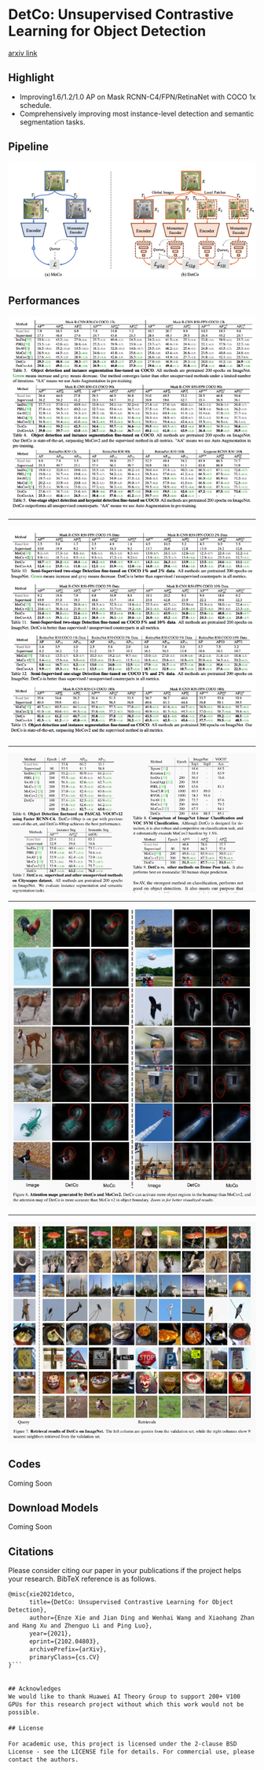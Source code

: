 # DetCo: Unsupervised Contrastive Learning for Object Detection
[arxiv link](https://arxiv.org/abs/2102.04803)

## Highlight

- Improving1.6/1.2/1.0 AP on Mask RCNN-C4/FPN/RetinaNet with COCO 1x schedule.
- Comprehensively improving most instance-level detection and semantic segmentation tasks.

## Pipeline
![image-20190807160835333](imgs/pipeline.png)


## Performances
![Graph](imgs/res_coco.png)

-----

![Graph](imgs/res2_coco.png)

----

![Graph](imgs/other_res2.png)

-----

![Graph](imgs/vis.png)

-----

![Graph](imgs/vis2.png)



## Codes
Coming Soon

## Download Models
Coming Soon

## Citations
Please consider citing our paper in your publications if the project helps your research. BibTeX reference is as follows.

```
@misc{xie2021detco,
      title={DetCo: Unsupervised Contrastive Learning for Object Detection}, 
      author={Enze Xie and Jian Ding and Wenhai Wang and Xiaohang Zhan and Hang Xu and Zhenguo Li and Ping Luo},
      year={2021},
      eprint={2102.04803},
      archivePrefix={arXiv},
      primaryClass={cs.CV}
}```


## Acknowledges
We would like to thank Huawei AI Theory Group to support 200+ V100 GPUs for this research project without which this work would not be possible.

## License

For academic use, this project is licensed under the 2-clause BSD License - see the LICENSE file for details. For commercial use, please contact the authors. 